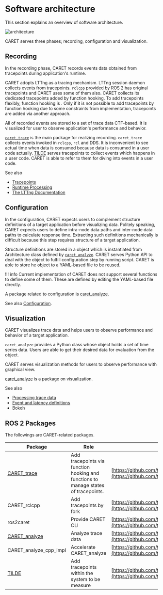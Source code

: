 # Software architecture

This section explains an overview of software architecture.

![architecture](../../imgs/architecture.drawio.png)

CARET serves three phases; recording, configuration and visualization.

## Recording

In the recording phase, CARET records events data obtained from tracepoints during application's runtime.

CARET adopts LTTng as a tracing mechanism. LTTng session daemon collects events from tracepoints.
`rclcpp` provided by ROS 2 has original tracepoints and CARET uses some of them also. CARET collects its dedicated tracepoints added by function hooking.
To add tracepoints flexibly, function hooking is .
Only if it is not possible to add tracepoints by function hooking due to some constraints from implementation, tracepoints are added via another approach.

All of recorded events are stored to a set of trace data CTF-based. It is visualized for user to observe application's performance and behavior.

[`caret_trace`](./caret_trace.md) is the main package for realizing recording. `caret_trace` collects events invoked in `rclcpp`, `rcl` and DDS. It is inconvenient to see actual time when data is consumed because data is consumed in a user code actually. [TILDE](./tilde.md) serves tracepoints to collect events which happens in a user code. CARET is able to refer to them for diving into events in a user code.

See also

- [Tracepoints](../trace_points/index.md)
- [Runtime Processing](../runtime_processing/index.md)
- [The LTTng Documentation](https://lttng.org/docs/)

## Configuration

In the configuration, CARET expects users to complement structure definitions of a target application before visualizing data. Politely speaking, CARET expects users to define intra-node data paths and inter-node data paths to calculate response time.
Extracting such definitions mechanically is difficult because this step requires structure of a target application.

Structure definitions are stored in a object which is instantiated from Architecture class defined by [`caret_analyze`](./caret_analyze.md).
CARET serves Python API to deal with the object to fulfill configuration step by running script. CARET is able to store he object to a YAML-based file to be reused.

<prettier-ignore-start>
!!! info
    Current implementation of CARET does not support several functions to define some of them. These are defined by editing the YAML-based file directly.
<prettier-ignore-end>

A package related to configuration is [caret_analyze](./caret_analyze.md).

See also [Configuration](../configuration/index.md).

## Visualization

CARET visualizes trace data and helps users to observe performance and behavior of a target application.

`caret_analyze` provides a Python class whose object holds a set of time series data.
Users are able to get their desired data for evaluation from the object.

CARET serves visualization methods for users to observe performance with graphical view.

[caret_analyze](./caret_analyze.md) is a package on visualization.

See also

- [Processing trace data](../processing_trace_data/index.md)
- [Event and latency definitions](../event_and_latency_definitions)
- [Bokeh](https://docs.bokeh.org/)

## ROS 2 Packages

The followings are CARET-related packages.

| Package                             | Role                                                                                | Repository                                                                                           |
| ----------------------------------- | ----------------------------------------------------------------------------------- | ---------------------------------------------------------------------------------------------------- |
| [CARET_trace](./caret_trace.md)     | Add tracepoints via function hooking and functions to manage states of tracepoints. | [https://github.com/tier4/CARET_trace/](https://github.com/tier4/CARET_trace/)                       |
| CARET_rclcpp                        | Add tracepoints by fork                                                             | [https://github.com/tier4/rclcpp](https://github.com/tier4/rclcpp)                                   |
| ros2caret                           | Provide CARET CLI                                                                   | [https://github.com/tier4/ros2caret/](https://github.com/tier4/ros2caret/)                           |
| [CARET_analyze](./caret_analyze.md) | Analyze trace data                                                                  | [https://github.com/tier4/CARET_analyze/](https://github.com/tier4/CARET_analyze/)                   |
| CARET_analyze_cpp_impl              | Accelerate CARET_analyze                                                            | [https://github.com/tier4/CARET_analyze_cpp_impl/](https://github.com/tier4/CARET_analyze_cpp_impl/) |
| [TILDE](./tilde.md)                 | Add tracepoints within the system to be measure                                     | [https://github.com/tier4/TILDE](https://github.com/tier4/TILDE)                                     |
